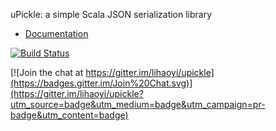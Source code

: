 uPickle: a simple Scala JSON serialization library

- [Documentation](https://lihaoyi.github.io/upickle)

[![Build Status](https://travis-ci.org/lihaoyi/upickle.svg)](https://travis-ci.org/lihaoyi/upickle)


[![Join the chat at https://gitter.im/lihaoyi/upickle](https://badges.gitter.im/Join%20Chat.svg)](https://gitter.im/lihaoyi/upickle?utm_source=badge&utm_medium=badge&utm_campaign=pr-badge&utm_content=badge)
